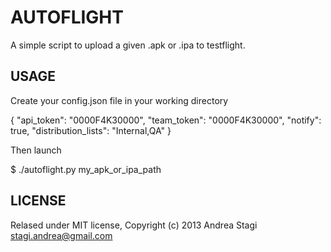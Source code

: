 AUTOFLIGHT
==========
A simple script to upload a given .apk or .ipa to testflight.

USAGE
-----
Create your config.json file in your working directory

{
    "api_token": "0000F4K30000",
    "team_token": "0000F4K30000",
    "notify": true,
    "distribution_lists": "Internal,QA"
}

Then launch

$ ./autoflight.py my_apk_or_ipa_path

LICENSE
-------
Relased under MIT license, Copyright (c) 2013 Andrea Stagi <stagi.andrea@gmail.com>